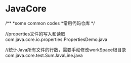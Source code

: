 # JavaCore
/**
  *some common codes
  *常用代码仓库
  */

//properties文件的写入和读取
com.java.core.io.properties.PropertiesDemo.java

//统计Java所有文件的行数，需要手动修改workSpace根目录
com.java.core.test.SumJavaLine.java
